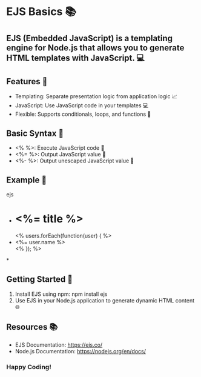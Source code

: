 # EJS Basics 📚

## EJS (Embedded JavaScript) is a templating engine for Node.js that allows you to generate HTML templates with JavaScript. 💻

## Features 🚀
- Templating: Separate presentation logic from application logic 📈
- JavaScript: Use JavaScript code in your templates 💻
- Flexible: Supports conditionals, loops, and functions 🔁

## Basic Syntax 📝
- <% %>: Execute JavaScript code 🤖
- <%= %>: Output JavaScript value 📝
- <%- %>: Output unescaped JavaScript value 📝

## Example 📄

ejs
* <h1><%= title %></h1>
<ul>
    <% users.forEach(function(user) { %>
        <li><%= user.name %></li>
    <% }); %>
</ul> *


## Getting Started 🚀
1. Install EJS using npm: npm install ejs
2. Use EJS in your Node.js application to generate dynamic HTML content 🌐

## Resources 📚
- EJS Documentation: https://ejs.co/
- Node.js Documentation: https://nodejs.org/en/docs/

### Happy Coding!